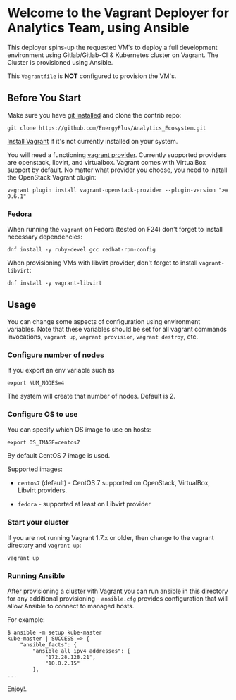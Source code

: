 # Welcome to the Vagrant Deployer for Analytics Team, using Ansible

This deployer spins-up the requested VM's to deploy a full development environment using Gitlab/Gitlab-CI & Kubernetes cluster on Vagrant. The Cluster is provisioned using Ansible.

This `Vagrantfile` is __NOT__ configured to provision the VM's.

## Before You Start

Make sure you have [git installed](https://git-scm.com/book/en/v2/Getting-Started-Installing-Git) and clone the contrib repo:


    git clone https://github.com/EnergyPlus/Analytics_Ecosystem.git


[Install Vagrant](https://www.vagrantup.com/downloads.html) if it's not currently installed on your system.

You will need a functioning [vagrant provider](https://www.vagrantup.com/docs/providers/). Currently supported providers are openstack, libvirt, and virtualbox. Vagrant comes with VirtualBox support by default. No matter what provider you choose, you need to install the OpenStack Vagrant plugin:

    vagrant plugin install vagrant-openstack-provider --plugin-version ">= 0.6.1"

### Fedora

When running the ``vagrant`` on Fedora (tested on F24) don't forget to install necessary dependencies:

    dnf install -y ruby-devel gcc redhat-rpm-config

When provisioning VMs with libvirt provider, don't forget to install ``vagrant-libvirt``:

    dnf install -y vagrant-libvirt

## Usage

You can change some aspects of configuration using environment variables.
Note that these variables should be set for all vagrant commands invocations,
`vagrant up`, `vagrant provision`, `vagrant destroy`, etc.

### Configure number of nodes

If you export an env variable such as

    export NUM_NODES=4

The system will create that number of nodes. Default is 2.

### Configure OS to use

You can specify which OS image to use on hosts:

    export OS_IMAGE=centos7

By default CentOS 7 image is used.

Supported images:

* `centos7` (default) - CentOS 7 supported on OpenStack, VirtualBox, Libvirt providers.
<!-- * `coreos` - [CoreOS](https://coreos.com/) supported on VirtualBox provider. -->
* `fedora` - supported at least on Libvirt provider


### Start your cluster

If you are not running Vagrant 1.7.x or older, then change to the vagrant directory and `vagrant up`:

    vagrant up

### Running Ansible

After provisioning a cluster vith Vagrant you can run ansible in this directory for any additional provisioning -
`ansible.cfg` provides configuration that will allow Ansible to connect to managed hosts.

For example:

    $ ansible -m setup kube-master
    kube-master | SUCCESS => {
        "ansible_facts": {
            "ansible_all_ipv4_addresses": [
                "172.28.128.21",
                "10.0.2.15"
            ],
    ...

Enjoy!.
